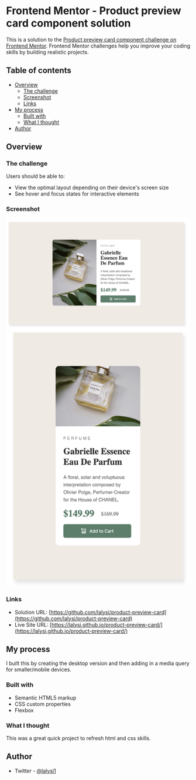 # Frontend Mentor - Product preview card component solution

This is a solution to the [Product preview card component challenge on Frontend Mentor](https://www.frontendmentor.io/challenges/product-preview-card-component-GO7UmttRfa). Frontend Mentor challenges help you improve your coding skills by building realistic projects. 

## Table of contents

- [Overview](#overview)
  - [The challenge](#the-challenge)
  - [Screenshot](#screenshot)
  - [Links](#links)
- [My process](#my-process)
  - [Built with](#built-with)
  - [What I thought](#what-i-thought)
- [Author](#author)


## Overview

### The challenge

Users should be able to:

- View the optimal layout depending on their device's screen size
- See hover and focus states for interactive elements

### Screenshot

![./screenshot.png](./screenshot.png)
![./screenshotmobile.png](./screenshotmobile.png)

### Links

- Solution URL: [https://github.com/lalysi/product-preview-card](https://github.com/lalysi/product-preview-card)
- Live Site URL: [https://lalysi.github.io/product-preview-card/](https://lalysi.github.io/product-preview-card/)

## My process

I built this by creating the desktop version and then adding in a media query for smaller/mobile devices.

### Built with

- Semantic HTML5 markup
- CSS custom properties
- Flexbox

### What I thought

This was a great quick project to refresh html and css skills.

## Author

- Twitter - [@lalysi1](https://www.twitter.com/lalysi1)



